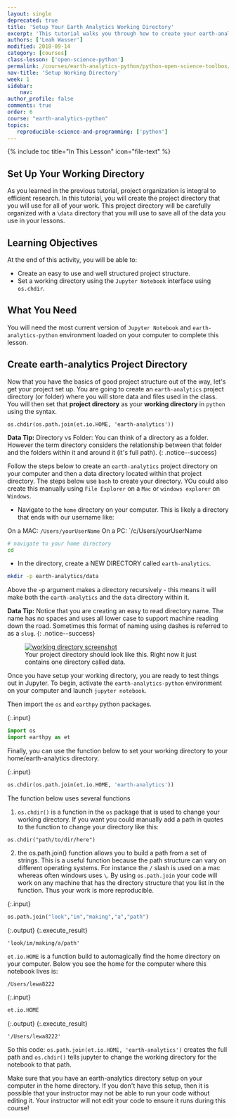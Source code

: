 ```yaml
---
layout: single
deprecated: true
title: 'Setup Your Earth Analytics Working Directory'
excerpt: 'This tutorial walks you through how to create your earth-analytics working directory in bash. It also covers how to change the working directory in Jupyter Notebook.'
authors: ['Leah Wasser']
modified: 2018-09-14
category: [courses]
class-lesson: ['open-science-python']
permalink: /courses/earth-analytics-python/python-open-science-toolbox/setup-earth-analytics-working-directory/ 
nav-title: 'Setup Working Directory'
week: 1
sidebar:
    nav:
author_profile: false
comments: true
order: 6
course: "earth-analytics-python"
topics:
   reproducible-science-and-programming: ['python']
---
```

{% include toc title="In This Lesson" icon="file-text" %}

## Set Up Your Working Directory

As you learned in the previous tutorial, project organization is integral to
efficient research. In this tutorial, you will create the project directory that
you will use for all of your work. This project directory will be carefully
organized with a `\data` directory that you will use to save all of the data you
use in your lessons.

<div class='notice--success' markdown="1">

## <i class="fa fa-graduation-cap" aria-hidden="true"></i> Learning Objectives
At the end of this activity, you will be able to:

* Create an easy to use and well structured project structure.
* Set a working directory using the `Jupyter Notebook` interface using `os.chdir`.

## <i class="fa fa-check-square-o fa-2" aria-hidden="true"></i> What You Need

You will need the most current version of `Jupyter Notebook` and `earth-analytics-python` environment loaded on
your computer to complete this lesson.

</div>


## Create earth-analytics Project Directory

Now that you have the basics of good project structure out of the way, let's get
your project set up. You are going to create an `earth-analytics` project directory
(or folder) where you will store data and files used in the class. You will then
set that **project directory** as your **working directory** in `python` using the syntax.

`os.chdir(os.path.join(et.io.HOME, 'earth-analytics'))`

<i class="fa fa-star"></i> **Data Tip:** Directory vs Folder: You can think
of a directory as a folder. However the term directory considers the relationship
between that folder and the folders within it and around it (it's full path).
{: .notice--success}

Follow the steps below to create an `earth-analytics` project directory on your
computer and then a data directory located within that project directory. The 
steps below use `bash` to create your directory. YOu could also create this manually using 
`File Explorer` on a `Mac` or `windows explorer` on `Windows`.

* Navigate to the `home` directory on your computer. This is likely a directory that ends with our username like:

On a MAC: `/Users/yourUserName`
On a PC: `/c/Users/yourUserName

```bash
# navigate to your home directory
cd
```

* In the directory, create a NEW DIRECTORY called `earth-analytics`.

```bash
mkdir -p earth-analytics/data
```

Above the -p argument makes a directory recursively - this means it will make both the `earth-analytics` and the `data` directory within it. 

<i class="fa fa-star"></i> **Data Tip:** Notice that you are creating an easy to
read directory name. The name has no spaces and uses all lower case to support
machine reading down the road. Sometimes this format of naming using dashes is
referred to as a `slug`.
{: .notice--success}


<figure>
	<a href="{{ site.url }}/images/courses/earth-analytics/document-your-science/setup-r-rstudio/working-dir-os.png">
	<img src="{{ site.url }}/images/courses/earth-analytics/document-your-science/setup-r-rstudio/working-dir-os.png" alt="working directory screenshot"></a>
	<figcaption> Your project directory should look like this. Right now it just
	contains one directory called data.
	</figcaption>
</figure>

Once you have setup your working directory, you are ready to test things out in Jupyter.
To begin, activate the `earth-analytics-python` environment on your computer and launch `jupyter notebook`.

Then import the `os` and `earthpy` python packages.

{:.input}
```python
import os
import earthpy as et
```

Finally, you can use the function below to set your working directory to your home/earth-analytics directory.


{:.input}
```python
os.chdir(os.path.join(et.io.HOME, 'earth-analytics'))
```

The function below uses several functions

1. `os.chdir()` is a function in the `os` package that is used to change your working directory. If you want you could manually add a path in quotes to the function to change your directory like this:

`os.chdir("path/to/dir/here")`

2. the os.path.join() function allows you to build a path from a set of strings. This is a useful function because the path structure can vary on different operating systems. For instance the `/` slash is used on a mac whereas often windows uses `\`. By using `os.path.join` your code will work on any machine that has the directory structure that you list in the function. Thus your work is more reproducible.


{:.input}
```python
os.path.join("look","im","making","a","path")
```

{:.output}
{:.execute_result}



    'look/im/making/a/path'





`et.io.HOME` is a function build to automagically find the home directory on your computer. Below you see the home for the computer where this notebook lives is: 

`/Users/lewa8222`

{:.input}
```python
et.io.HOME
```

{:.output}
{:.execute_result}



    '/Users/lewa8222'





So this code: `os.path.join(et.io.HOME, 'earth-analytics')` creates the full path and `os.chdir()` tells jupyter to change the working directory for the notebook to that path.

Make sure that you have an earth-analytics directory setup on your computer in the home directory. If you don't have this setup, then it is possible that your instructor may not be able to run your code without editing it. Your instructor will not edit your code to ensure it runs during this course!
